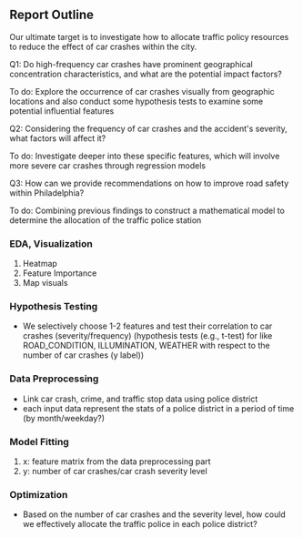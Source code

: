 ## Report Outline
Our ultimate target is to investigate how to allocate traffic policy resources to reduce the effect of car crashes within the city.

Q1: Do high-frequency car crashes have prominent geographical concentration characteristics, and what are the potential impact factors?

To do: Explore the occurrence of car crashes visually from geographic locations and also conduct some hypothesis tests to examine some potential influential features

Q2: Considering the frequency of car crashes and the accident's severity, what factors will affect it?

To do: Investigate deeper into these specific features, which will involve more severe car crashes through regression models

Q3: How can we provide recommendations on how to improve road safety within Philadelphia?

To do: Combining previous findings to construct a mathematical model to determine the allocation of the traffic police station

### EDA, Visualization
1. Heatmap
2. Feature Importance 
3. Map visuals

### Hypothesis Testing
- We selectively choose 1-2 features and test their correlation to car crashes (severity/frequency)
(hypothesis tests (e.g., t-test) for like ROAD_CONDITION, ILLUMINATION, WEATHER with respect to the number of car crashes (y label))

### Data Preprocessing
- Link car crash, crime, and traffic stop data using police district
- each input data represent the stats of a police district in a period of time (by month/weekday?)

### Model Fitting
1. x: feature matrix from the data preprocessing part
2. y: number of car crashes/car crash severity level

### Optimization
- Based on the number of car crashes and the severity level, how could we effectively allocate the traffic police in each police district?
